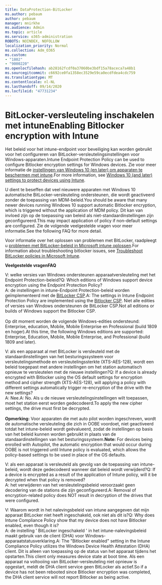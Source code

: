 ```yaml
---
title: DataProtection-BitLocker
ms.author: pebaum
author: pebaum
manager: mnirkhe
ms.audience: Admin
ms.topic: article
ms.service: o365-administration
ROBOTS: NOINDEX, NOFOLLOW
localization_priority: Normal
ms.collection: Adm_O365
ms.custom:
- "1802"
- "9000220"
ms.openlocfilehash: ab28162fcdf0a37060be3bdf15a78aceca7a48b1
ms.sourcegitcommit: c6692ce0fa1358ec3529e59ca0ecdfdea4cdc759
ms.translationtype: MT
ms.contentlocale: nl-NL
ms.lasthandoff: 09/14/2020
ms.locfileid: "47731234"
---
```

# <a name="enabling-bitlocker-encryption-with-intune"></a><span data-ttu-id="7ebb5-102">BitLocker-versleuteling inschakelen met intune</span><span class="sxs-lookup"><span data-stu-id="7ebb5-102">Enabling Bitlocker encryption with Intune</span></span>

 <span data-ttu-id="7ebb5-103">Het beleid voor het intune-endpoint voor beveiliging kan worden gebruikt voor het configureren van BitLocker-versleutelingsinstellingen voor Windows-apparaten.</span><span class="sxs-lookup"><span data-stu-id="7ebb5-103">Intune Endpoint Protection Policy can be used to configure Bitlocker encryption settings for Windows devices.</span></span> <span data-ttu-id="7ebb5-104">Zie voor meer informatie de [instellingen van Windows 10 (en later) om apparaten te beschermen met intune](https://docs.microsoft.com/intune/endpoint-protection-windows-10#windows-encryption).</span><span class="sxs-lookup"><span data-stu-id="7ebb5-104">For more information, see [Windows 10 (and later) settings to protect devices using Intune](https://docs.microsoft.com/intune/endpoint-protection-windows-10#windows-encryption).</span></span>
 
<span data-ttu-id="7ebb5-105">U dient te beseffen dat veel nieuwere apparaten met Windows 10 automatische BitLocker-versleuteling ondersteunen, die wordt geactiveerd zonder de toepassing van MDM-beleid.</span><span class="sxs-lookup"><span data-stu-id="7ebb5-105">You should be aware that many newer devices running Windows 10 support automatic Bitlocker encryption, which is triggered without the application of MDM policy.</span></span> <span data-ttu-id="7ebb5-106">Dit kan van invloed zijn op de toepassing van beleid als niet-standaardinstellingen zijn geconfigureerd.</span><span class="sxs-lookup"><span data-stu-id="7ebb5-106">This may impact application of policy if non-default settings are configured.</span></span> <span data-ttu-id="7ebb5-107">Zie de volgende veelgestelde vragen voor meer informatie.</span><span class="sxs-lookup"><span data-stu-id="7ebb5-107">See the following FAQ for more detail.</span></span>
 
<span data-ttu-id="7ebb5-108">Voor informatie over het oplossen van problemen met BitLocker, raadpleegt u [problemen met BitLocker-beleid in Microsoft intune oplossen](https://docs.microsoft.com/intune/protect/troubleshoot-bitlocker-policies).</span><span class="sxs-lookup"><span data-stu-id="7ebb5-108">For information about troubleshooting bitlocker issues, see [Troubleshoot BitLocker policies in Microsoft Intune](https://docs.microsoft.com/intune/protect/troubleshoot-bitlocker-policies).</span></span>
 
 
<span data-ttu-id="7ebb5-109">**Veelgestelde vragen**</span><span class="sxs-lookup"><span data-stu-id="7ebb5-109">**FAQ**</span></span>

 <span data-ttu-id="7ebb5-110">V: welke versies van Windows ondersteunen apparaatversleuteling met het Endpoint Protection-beleid?</span><span class="sxs-lookup"><span data-stu-id="7ebb5-110">Q: Which editions of Windows support device encryption using the Endpoint Protection Policy?</span></span><br>
 <span data-ttu-id="7ebb5-111">A: de instellingen in intune-Endpoint Protection-beleid worden geïmplementeerd met de [BitLocker CSP](https://docs.microsoft.com/windows/client-management/mdm/bitlocker-csp).</span><span class="sxs-lookup"><span data-stu-id="7ebb5-111">A: The settings in Intune Endpoint Protection Policy  are implemented using the [Bitlocker CSP](https://docs.microsoft.com/windows/client-management/mdm/bitlocker-csp).</span></span> <span data-ttu-id="7ebb5-112">Niet alle edities of versies van Windows ondersteunen de BitLocker CSP.</span><span class="sxs-lookup"><span data-stu-id="7ebb5-112">Not all editions or builds of Windows support the Bitlocker CSP.</span></span> <br><br>
      <span data-ttu-id="7ebb5-113">Op dit moment worden de volgende Windows-edities ondersteund: Enterprise, education, Mobile, Mobile Enterprise en Professional (build 1809 en hoger).</span><span class="sxs-lookup"><span data-stu-id="7ebb5-113">At this time, the following Windows editions are supported: Enterprise, Education, Mobile, Mobile Enterprise, and Professional (build 1809 and later).</span></span>
 
<span data-ttu-id="7ebb5-114">V: als een apparaat al met BitLocker is versleuteld met de standaardinstellingen van het besturingssysteem voor versleutelingsmethode en versleutelingssterkte (XTS-AES-128), wordt een beleid toegepast met andere instellingen om het station automatisch opnieuw te versleutelen met de nieuwe instellingen?</span><span class="sxs-lookup"><span data-stu-id="7ebb5-114">Q: If a device is already encrypted with Bitlocker using the OS default settings for encryption method and cipher strength (XTS-AES-128), will applying a policy with different settings automatically trigger re-encryption of the drive with the new settings?</span></span><br>
<span data-ttu-id="7ebb5-115">A: Nee.</span><span class="sxs-lookup"><span data-stu-id="7ebb5-115">A: No.</span></span> <span data-ttu-id="7ebb5-116">Als u de nieuwe versleutelingsinstellingen wilt toepassen, moet het station eerst worden gedecodeerd.</span><span class="sxs-lookup"><span data-stu-id="7ebb5-116">To apply the new cipher settings, the drive must first be decrypted.</span></span><br><br>
<span data-ttu-id="7ebb5-117">**Opmerking:** Voor apparaten die met auto pilot worden ingeschreven, wordt de automatische versleuteling die zich in OOBE voordoet, niet geactiveerd totdat het intune-beleid wordt geëvalueerd, zodat de instellingen op basis van het beleid kunnen worden gebruikt in plaats van de standaardinstellingen van het besturingssysteem.</span><span class="sxs-lookup"><span data-stu-id="7ebb5-117">**Note:** For devices being enrolled with Autopilot, the automatic encryption that would occur during OOBE is not triggered until Intune policy is evaluated, which allows the policy-based settings to be used in place of the OS defaults.</span></span>
 
<span data-ttu-id="7ebb5-118">V: als een apparaat is versleuteld als gevolg van de toepassing van intune-beleid, wordt deze gedecodeerd wanneer dat beleid wordt verwijderd?</span><span class="sxs-lookup"><span data-stu-id="7ebb5-118">Q: If a device is encrypted as a result of the  application of Intune policy, will it be decrypted when that policy is removed?</span></span><br>
<span data-ttu-id="7ebb5-119">A: het verwijderen van het versleutelingsbeleid veroorzaakt geen decodering van de stations die zijn geconfigureerd.</span><span class="sxs-lookup"><span data-stu-id="7ebb5-119">A: Removal of encryption-related policy does NOT result in decryption of the drives that were configured.</span></span>
 
<span data-ttu-id="7ebb5-120">V: Waarom wordt in het nalevingsbeleid van intune aangegeven dat mijn apparaat BitLocker niet heeft ingeschakeld, ook niet als dit is?</span><span class="sxs-lookup"><span data-stu-id="7ebb5-120">Q: Why does Intune Compliance Policy show that my device does not have Bitlocker enabled, even though it is?</span></span><br>
<span data-ttu-id="7ebb5-121">A: de instelling ' BitLocker ingeschakeld ' in het intune-nalevingsbeleid maakt gebruik van de client (DHA) voor Windows-apparaatstatusverklaring.</span><span class="sxs-lookup"><span data-stu-id="7ebb5-121">A: The "Bitlocker enabled" setting in the Intune Compliance Policy utilizes the Windows Device Health Attestation  (DHA) client.</span></span> <span data-ttu-id="7ebb5-122">Dit is alleen van toepassing op de status van het apparaat tijdens het opstarten.</span><span class="sxs-lookup"><span data-stu-id="7ebb5-122">This client only measures device state at boot time.</span></span> <span data-ttu-id="7ebb5-123">Als een apparaat na voltooiing van BitLocker-versleuteling niet opnieuw is opgestart, meldt de DHA client service geen BitLocker als actief.</span><span class="sxs-lookup"><span data-stu-id="7ebb5-123">So if a device has not been rebooted since Bitlocker encryption was completed, the DHA client service will not report Bitlocker as being active.</span></span>
 
 